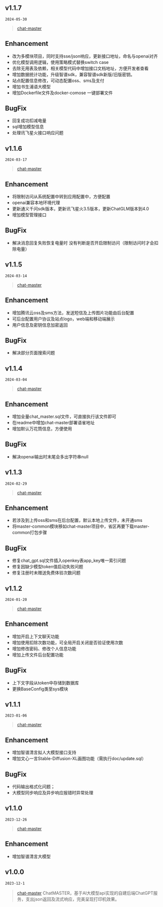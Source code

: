 ## v1.1.7

`2024-05-30`

> [chat-master](https://gitee.com/yoli9/chat-master)

## Enhancement

- 改为多模块项目，同时支持sse/json响应，更新接口地址，命名与openai对齐
- 优化模型调用逻辑，使用策略模式替换switch case
- 去除无用表及依赖，相关模型代码中增加接口文档地址，方便开发者查看
- 增加数据统计功能，升级智谱sdk，兼容智谱sdk新版/旧版密钥。
- 站点配置信息修改，可动态配置oss、sms及支付
- 增加书生浦语大模型
- 增加Dockerfile文件及docker-comose 一键部署文件

## BugFix

- 回复成功扣减电量
- sql增加模型信息
- 处理讯飞星火接口响应问题

## v1.1.6

`2024-03-17`

> [chat-master](https://gitee.com/yoli9/chat-master)

## Enhancement

- 将限制访问从系统配置中转到应用配置中，方便配置
- openai兼容本地环境代理
- 更新通义千问sdk版本，更新讯飞星火3.5版本，更新ChatGLM版本到4.0
- 增加模型管理接口

## BugFix

- 解决消息回复失败恢复电量时 没有判断是否开启限制访问（限制访问时才会扣除电量）

## v1.1.5

`2024-03-14`

> [chat-master](https://gitee.com/yoli9/chat-master)

## Enhancement

- 增加腾讯云oss及sms方法，发送短信及上传图片功能由后台配置
- 可后台配置用户协议及站点logo，web端和移动端展示
- 用户信息及密钥信息加密返回

## BugFix

- 解决部分页面搜索问题

## v1.1.4

`2024-03-04`

> [chat-master](https://gitee.com/yoli9/chat-master)

## Enhancement

- 增加全量chat_master.sql文件，可直接执行该文件即可
- 在readme中增加chat-master部署语雀地址
- 增加默认万花筒信息，方便使用

## BugFix

- 解决openai输出时末尾会多出字符串null

## v1.1.3

`2024-02-29`

> [chat-master](https://gitee.com/yoli9/chat-master)

## Enhancement

- 若涉及到上传oss和sms在后台配置，默认本地上传文件，未开通sms
- 将master-common模块移如chat-master项目中，省区再要下载master-common打包步骤

## BugFix

- 修复chat_gpt.sql文件插入openkey表app_key唯一索引问题
- 修复因缺少模型token值启动失败问题
- 修复注册时未赠送免费体验次数问题

## v1.1.2

`2024-01-20`

> [chat-master](https://gitee.com/yoli9/chat-master)

## Enhancement

- 增加开启上下文聊天功能
- 增加使用扣除次数功能，可全局开启关闭是否验证使用次数
- 增加修改密码、修改个人信息功能
- 增加上传文件后台配置功能

## BugFix

- 上下文字段从token中存储到数据库
- 更换BaseConfig类至sys模块

## v1.1.1

`2023-01-06`

> [chat-master](https://gitee.com/yoli9/chat-master)

## Enhancement

- 增加智谱清言拟人大模型接口支持
- 增加文心一言Stable-Diffusion-XL画图功能（需执行doc/update.sql）

## BugFix

- 代码输出格式化问题；
- 大模型同步响应及异步响应报错时异常处理

## v1.1.0

`2023-12-26`

> [chat-master](https://gitee.com/yoli9/chat-master)

## Enhancement

- 增加智谱清言大模型

## v1.0.0

`2023-12-1`

> [chat-master](https://gitee.com/yoli9/chat-master) ChatMASTER，基于AI大模型api实现的自建后端ChatGPT服务，支出json返回及流式响应，完美呈现打印机效果。